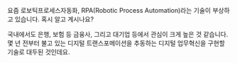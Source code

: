 

요즘 로보틱프로세스자동화, RPA(Robotic Process Automation)라는 기술이 부상하고 있습니다. 혹시 알고 계시나요? 

국내에서도 은행, 보험 등 금융사, 그리고 대기업 등에서 관심이 크게 높은 것 같습니다. 몇 년 전부터 불고 있는 디지털 트랜스포메이션을 추동하는 디지털 업무혁신을 구현할 기술로 대두된 것인데요. 
